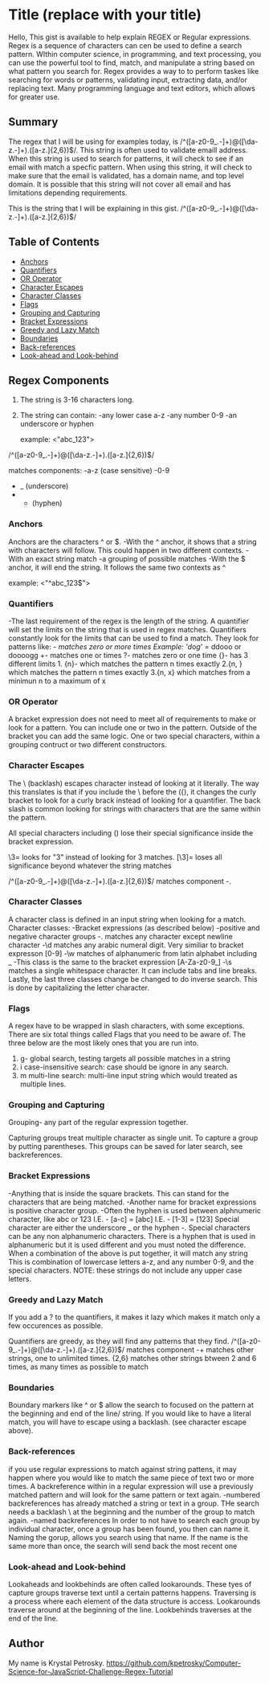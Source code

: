 # Title (replace with your title)

Hello,
This gist is available to help explain REGEX or Regular expressions. Regex is a sequence of characters can cen be used to define a search pattern. WIthin computer science, in programming, and text processing, you can use the powerful tool to find, match, and manipulate a string based on what pattern you search for.  Regex provides a way to to perform taskes like searching for words or patterns, validating input, extracting data, and/or replacing text. Many programming language and text editors, which allows for greater use.


## Summary

The regex that I will be using for examples today, is /^([a-z0-9_\.-]+)@([\da-z\.-]+)\.([a-z\.]{2,6})$/. This string is often used to validate emaill address. When this string is used to search for patterns, it will check to see if an email with match a specfic pattern. When using this string, it will check to make sure that the email is validated, has a domain name, and top level domain. It is possible that this string will not cover all email and has limitations depending requirements. 

This is the string that I will be explaining in this gist. 
/^([a-z0-9_\.-]+)@([\da-z\.-]+)\.([a-z\.]{2,6})$/

## Table of Contents

- [Anchors](#anchors)
- [Quantifiers](#quantifiers)
- [OR Operator](#or-operator)
- [Character Escapes](#character-escapes)
- [Character Classes](#character-classes)
- [Flags](#flags)
- [Grouping and Capturing](#grouping-and-capturing)
- [Bracket Expressions](#bracket-expressions)
- [Greedy and Lazy Match](#greedy-and-lazy-match)
- [Boundaries](#boundaries)
- [Back-references](#back-references)
- [Look-ahead and Look-behind](#look-ahead-and-look-behind)

## Regex Components
1. The string is 3-16 characters long.
2. The string can contain:
    -any lower case a-z
    -any number 0-9
    -an underscore or hyphen

    example: <"abc_123">

/^([a-z0-9_\.-]+)@([\da-z\.-]+)\.([a-z\.]{2,6})$/

matches components: 
-a-z (case sensitive)
-0-9 
- _ (underscore)
- - (hyphen)

### Anchors
Anchors are the characters ^ or $.
-With the ^ anchor, it shows that a string with characters will follow. This could happen in two different contexts.
    -With an exact string match
    -a grouping of possible matches
-With the $ anchor, it will end the string. It follows the same two contexts as ^

example: <"^abc_123$">

### Quantifiers
-The last requirement of the regex is the length of the string. A quantifier will set the limits on the string that is used in regex matches. Quantifiers constantly look for the limits that can be used to find a match. 
    They look for patterns like:
    *- matches zero or more times
Example: 'd*o*g*' = ddooo or doooogg
    +- matches one or times
    ?- matches zero or one time
    {}- has 3 different limits
        1. {n}- which matches the pattern n times exactly
        2.{n, } which matches the pattern n times exactly
        3.{n, x} which matches from a minimun n to a maximum of x


### OR Operator
A bracket expression does not need to meet all of requirements to make or look for a pattern. You can include one or two in the pattern.
Outside of the bracket you can add the same logic. One or two special characters, within a grouping contruct or two different constructors.
### Character Escapes 
The \ (backlash) escapes character instead of looking at it literally. The way this translates is that if you include the \ before the ({), it changes the curly bracket to look for a curly brack instead of looking for a quantifier. The back slash is common looking for strings with characters that are the same within the pattern.

All special characters including (\) lose their special significance inside the bracket expression. 

\3= looks for "3" instead of looking for 3 matches.
[\3]= loses all significance beyond whatever the string matches 

/^([a-z0-9_\.-]+)@([\da-z\.-]+)\.([a-z\.]{2,6})$/
 matches component
 -\.
 
### Character Classes
A character class is defined in an input string when looking for a match. 
    Character classes:
        -Bracket expressions (as described below)
        -positive and negative character groups
        -. matches any character except newline character
        -\d matches any arabic numeral digit. Very similiar to bracket expresson [0-9] 
        -\w matches of alphanumeric from latin alphabet including _ -This class is the same to the bracket expression [A-Za-z0-9_]
        -\s matches a single whitespace character. It can include tabs and line breaks.  
        Lastly, the last three classes change be changed to do inverse search. This is done by capitalizing the letter character. 


### Flags
A regex have to be wrapped in slash characters, with some exceptions. There are six total things called Flags that you need to be aware of. The three below are the most likely ones that you are run into.
1. g- global search, testing targets all possible matches in a string
2. i case-insensitive search: case should be ignore in any search. 
3. m multi-line search: multi-line input string which would treated as multiple lines.

### Grouping and Capturing
Grouping- any part of the regular expression together.

Capturing groups treat multiple character as single unit. To capture a group by putting parentheses. This groups can be saved for later search, see backreferences.

### Bracket Expressions
-Anything that is inside the square brackets. This can stand for the characters that are being matched. 
-Another name for bracket expressions is positive character group.
-Often the hyphen is used between alphnumeric character, like abc or 123
    I.E. - [a-c] = [abc]
    I.E. - [1-3] = [123]
 Special character are either the underscore _ or the hyphen -. Special characters can be any non alphanumeric characters. There is a hyphen that is used in alphanumeric but it is used different and you must noted the difference. 
 When a combination of the above is put together, it will match any string This is combination of lowercase letters a-z, and any number 0-9, and the special characters.
 NOTE: these strings do not include any upper case letters.      
### Greedy and Lazy Match

If you add a ? to the quantifiers, it makes it lazy which makes it match only a few occurences as possible.          

Quantifiers are greedy, as they will find any patterns that they find. 
/^([a-z0-9_\.-]+)@([\da-z\.-]+)\.([a-z\.]{2,6})$/
matches component
-+ matches other strings, one to unlimited times.
{2,6} matches other strings btween 2 and 6 times, as many times as possible to match
 
### Boundaries
Boundary markers like ^ or $ allow the search to focused on the pattern at the beginning and end of the line/ string. If you would like to have a literal match, you will have to escape using a backlash. (see character escape above).

### Back-references
if you use regular expressions to match against string pattens, it may happen where you would like to match the same piece of text two or more times. 
A backreference within in a regular expression will use a previously matched pattern and will look for the same pattern or text again. 
    -numbered backreferences
        has already matched a string or text in a group. THe search needs a backlash \ at the beginning and the number of the group to match again.
    -named backreferences
        In order to not have to search each group by individual character, once a group has been found, you then can name it. Naming the gorup, allows you search using that name. If the name is the same more than once, the search will send back the most recent one 
### Look-ahead and Look-behind
Lookaheads and lookbehinds are often called lookarounds. These tyes of capture groups traverse text until a certain patterns happens.
Traversing is a process where each element of the data structure is access. Lookarounds traverse around at the beginning of the line. Lookbehinds traverses at the end of the line. 
## Author

My name is Krystal Petrosky. 
https://github.com/kpetrosky/Computer-Science-for-JavaScript-Challenge-Regex-Tutorial
